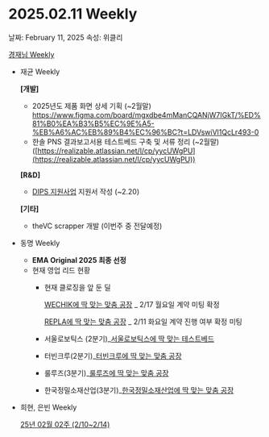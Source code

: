 # 2025.02.11 Weekly

날짜: February 11, 2025
속성: 위클리

[경재님 Weekly](%E1%84%80%E1%85%A7%E1%86%BC%E1%84%8C%E1%85%A2%E1%84%82%E1%85%B5%E1%86%B7%20Weekly%20190e98ce7f7180978818edc5dbbd6a07.md)

- 재균 Weekly
    
    **[개발]**
    
    - 2025년도 제품 화면 상세 기획 (~2월말)
    https://www.figma.com/board/mgxdbe4mManCQANjW7IGkT/%ED%81%B0%EA%B3%B5%EC%9E%A5-%EB%A6%AC%EB%89%B4%EC%96%BC?t=LDVswiVl1QcLr493-0
    - 한솔 PNS 결과보고서용 테스트베드 구축 및 서류 정리 (~2월말)
    ([https://realizable.atlassian.net/l/cp/yycUWgPU](https://realizable.atlassian.net/l/cp/yycUWgPU))
    
    **[R&D]**
    
    - [DIPS 지원사업](https://www.k-startup.go.kr/web/s/QA5B67i5n) 지원서 작성 (~2.20)
    
    **[기타]**
    
    - theVC scrapper 개발 (이번주 중 전달예정)
- 동명 Weekly
    - **EMA Original 2025 최종 선정**
    - 현재 영업 리드 현황
        - 현재 클로징을 앞 둔 딜
            
            [WECHIK에 딱 맞는 맞춤 공장](https://www.notion.so/WECHIK-176e98ce7f7180b8bdfcea7564b3926f?pvs=21) _ 2/17 월요일 계약 미팅 확정
            
            [REPLA에 딱 맞는 맞춤 공장](https://www.notion.so/REPLA-12ee98ce7f718082b6a3d502d1ec74a8?pvs=21) _ 2/11 화요일 계약 진행 여부 확정 미팅
            
        - 서울로보틱스 (2분기)_[서울로보틱스에 딱 맞는 테스트베드](https://www.notion.so/138e98ce7f71803e84f2e68bb5f09648?pvs=21)
        - 터빈크루(2분기)_[터빈크루에 딱 맞는 맞춤 공장](https://www.notion.so/16fe98ce7f71804b989ffbae946e948d?pvs=21)
        - 룰루즈(3분기)_[룰루즈에 딱 맞는 맞춤 공장](https://www.notion.so/123e98ce7f718060b107d1474a76d835?pvs=21)
        - 한국정밀소재산업(3분기)_[한국정밀소재산업에 딱 맞는 맞춤 공장](https://www.notion.so/122e98ce7f7180bd8a5ddf093d2c2ac2?pvs=21)
- 희현, 은빈 Weekly
    
    [25년 02월 02주 (2/10~2/14)](https://www.notion.so/25-02-02-2-10-2-14-196e98ce7f71807f94faee6fd3a2cfa3?pvs=21)
